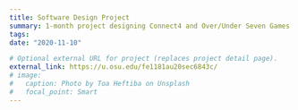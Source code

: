 ```yaml
---
title: Software Design Project
summary: 1-month project designing Connect4 and Over/Under Seven Games
tags:
date: "2020-11-10"

# Optional external URL for project (replaces project detail page).
external_link: https://u.osu.edu/fe1181au20sec6843c/
# image:
#   caption: Photo by Toa Heftiba on Unsplash
#   focal_point: Smart
---
```

